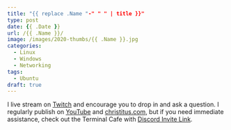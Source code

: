 ```yaml
---
title: "{{ replace .Name "-" " " | title }}"
type: post
date: {{ .Date }}
url: /{{ .Name }}/
image: /images/2020-thumbs/{{ .Name }}.jpg
categories:
  - Linux
  - Windows
  - Networking
tags:
  - Ubuntu
draft: true
---
```

<!--more-->

I live stream on [Twitch][1] and encourage you to drop in and ask a question. I regularly publish on [YouTube][2] and [christitus.com][3], but if you need immediate assistance, check out the Terminal Cafe with [Discord Invite Link][4].

 [1]: https://twitch.tv/christitustech
 [2]: https://www.youtube.com/c/ChrisTitusTech
 [3]: https://www.christitus.com/
 [4]: https://www.christitus.com/discord

